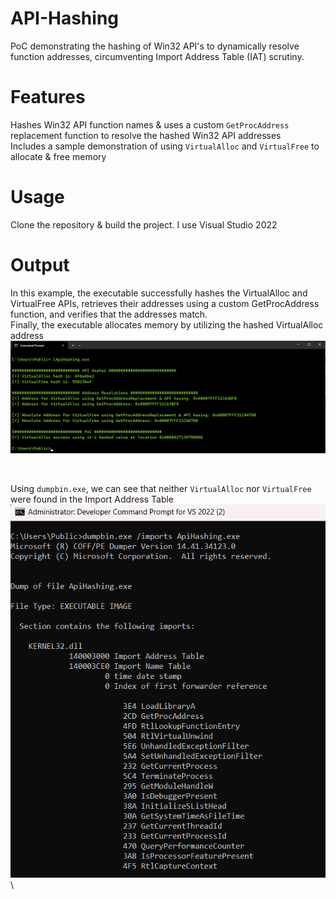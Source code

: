 # API-Hashing
PoC demonstrating the hashing of Win32 API's to dynamically resolve function addresses, circumventing Import Address Table (IAT) scrutiny.

# Features
Hashes Win32 API function names & uses a custom `GetProcAddress` replacement function to resolve the hashed Win32 API addresses\
Includes a sample demonstration of using `VirtualAlloc` and `VirtualFree` to allocate & free memory

# Usage
Clone the repository & build the project. I use Visual Studio 2022

# Output
In this example, the executable successfully hashes the VirtualAlloc and VirtualFree APIs, retrieves their addresses using a custom GetProcAddress function, and verifies that the addresses match.\
Finally, the executable allocates memory by utilizing the hashed VirtualAlloc address\
![Program in Use](images/exeScreenshot.png)

<br>

Using `dumpbin.exe`, we can see that neither `VirtualAlloc` nor `VirtualFree` were found in the Import Address Table\
![dumpbin Screenshot](images/dumpbinScreenshot.png)\
